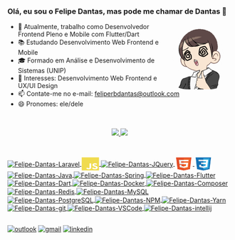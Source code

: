### Olá, eu sou o Felipe Dantas, mas pode me chamar de Dantas 👋

<img align="right" alt="Felipe-Dantas-pic" height="150" style="border-radius:50px;" src="profile.png">

- 🔭 Atualmente, trabalho como Desenvolvedor Frontend Pleno e Mobile com Flutter/Dart
- 📚 Estudando Desenvolvimento Web Frontend e Mobile
- 🎓 Formado em Análise e Desenvolvimento de Sistemas (UNIP)
- 🌱 Interesses: Desenvolvimento Web Frontend e UX/UI Design
- 📫 Contate-me no e-mail: feliperbdantas@outlook.com
- 😄 Pronomes: ele/dele

##

<br>

<div align="center">
  <a href="https://github.com/FelipeRBDantas">
  <img height="180em" src="https://github-readme-stats.vercel.app/api?username=FelipeRBDantas&show_icons=true&theme=dracula&include_all_commits=true&count_private=true"/>
  <img height="180em" src="https://github-readme-stats.vercel.app/api/top-langs/?username=FelipeRBDantas&layout=compact&langs_count=7&theme=dracula"/>
</div>
  
##

<div style="display: inline_block"><br>
  <img align="center" alt="Felipe-Dantas-Laravel" height="30" width="40" src="https://cdn.jsdelivr.net/gh/devicons/devicon/icons/laravel/laravel-plain.svg" />
  <img align="center" alt="Felipe-Dantas-JS" height="30" width="40" src="https://raw.githubusercontent.com/devicons/devicon/master/icons/javascript/javascript-plain.svg">
  <img align="center" alt="Felipe-Dantas-JQuery" height="30" width="40" src="https://cdn.jsdelivr.net/gh/devicons/devicon/icons/jquery/jquery-original.svg" />
  <img align="center" alt="Felipe-Dantas-HTML" height="30" width="40" src="https://raw.githubusercontent.com/devicons/devicon/master/icons/html5/html5-original.svg">
  <img align="center" alt="Felipe-Dantas-CSS" height="30" width="40" src="https://raw.githubusercontent.com/devicons/devicon/master/icons/css3/css3-original.svg">
  <img align="center" alt="Felipe-Dantas-Java" height="30" width="40" src="https://cdn.jsdelivr.net/gh/devicons/devicon/icons/java/java-original.svg" />
  <img align="center" alt="Felipe-Dantas-Spring" height="30" width="40" src="https://cdn.jsdelivr.net/gh/devicons/devicon/icons/spring/spring-original.svg" />
  <img align="center" alt="Felipe-Dantas-Flutter" height="30" width="40" src="https://cdn.jsdelivr.net/gh/devicons/devicon/icons/flutter/flutter-original.svg" />
  <img align="center" alt="Felipe-Dantas-Dart" height="30" width="40" src="https://cdn.jsdelivr.net/gh/devicons/devicon/icons/dart/dart-original.svg" />
  <img align="center" alt="Felipe-Dantas-Docker" height="30" width="40" src="https://cdn.jsdelivr.net/gh/devicons/devicon/icons/docker/docker-original.svg" />
  <img align="center" alt="Felipe-Dantas-Composer" height="30" width="40" src="https://cdn.jsdelivr.net/gh/devicons/devicon/icons/composer/composer-original.svg" />
  <img align="center" alt="Felipe-Dantas-Redis" height="30" width="40" src="https://cdn.jsdelivr.net/gh/devicons/devicon/icons/redis/redis-original.svg" />
  <img align="center" alt="Felipe-Dantas-MySQL" height="30" width="40" src="https://cdn.jsdelivr.net/gh/devicons/devicon/icons/mysql/mysql-original.svg" />
  <img align="center" alt="Felipe-Dantas-PostgreSQL" height="30" width="40" src="https://cdn.jsdelivr.net/gh/devicons/devicon/icons/postgresql/postgresql-original.svg" />
  <img align="center" alt="Felipe-Dantas-NPM" height="30" width="40" src="https://cdn.jsdelivr.net/gh/devicons/devicon/icons/npm/npm-original-wordmark.svg" />
  <img align="center" alt="Felipe-Dantas-Yarn" height="30" width="40" src="https://cdn.jsdelivr.net/gh/devicons/devicon/icons/yarn/yarn-original.svg" />
  <img align="center" alt="Felipe-Dantas-git" height="30" width="40" src="https://cdn.jsdelivr.net/gh/devicons/devicon/icons/git/git-original.svg" />
  <img align="center" alt="Felipe-Dantas-VSCode" height="30" width="40" src="https://cdn.jsdelivr.net/gh/devicons/devicon/icons/vscode/vscode-original.svg" />
  <img align="center" alt="Felipe-Dantas-intellij" height="30" width="40" src="https://cdn.jsdelivr.net/gh/devicons/devicon/icons/intellij/intellij-original.svg" />
</div>
</div>
  
##
  
<div> 
  <a href="mailto:feliperbdantas@outlook.com" target="_blank"><img alt="outlook" src="https://img.shields.io/badge/Microsoft_Outlook-0078D4?style=for-the-badge&logo=microsoft-outlook&logoColor=white"></a>
  <a href = "mailto:feliperbdantas@gmail.com" target="_blank"><img alt="gmail" src="https://img.shields.io/badge/-Gmail-%23333?style=for-the-badge&logo=gmail&logoColor=white"></a>
  <a href="https://www.linkedin.com/in/felipe-dantas0101" target="_blank"><img alt="linkedin" src="https://img.shields.io/badge/-LinkedIn-%230077B5?style=for-the-badge&logo=linkedin&logoColor=white"></a> 
</div>
